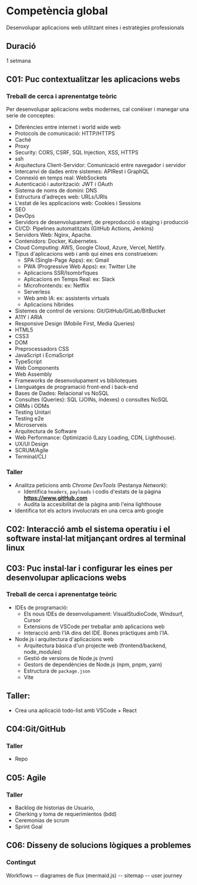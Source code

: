 # Competència global
Desenvolupar aplicacions web utilitzant eines i estratègies professionals

## Duració
1 setmana

## C01: Puc contextualitzar les aplicacions webs
### Treball de cerca i aprenentatge teòric
Per desenvolupar aplicacions webs modernes, cal conèixer i manegar una serie de conceptes: 
- Diferències entre internet i world wide web
- Protocols de comunicació: HTTP/HTTPS
- Caché
- Proxy
- Security: CORS, CSRF, SQL Injection, XSS, HTTPS
- ssh
- Arquitectura Client-Servidor: Comunicació entre navegador i servidor
- Intercanvi de dades entre sistemes: APIRest i GraphQL
- Connexió en temps real: WebSockets
- Autenticació i autorització: JWT i OAuth
- Sistema de noms de domini: DNS  
- Estructura d'adreçes web: URLs/URIs   
- L'estat de les applicacions web: Cookies i Sessions
- SEO
- DevOps
- Servidors de desenvolupament, de preproducció o staging i producció
- CI/CD: Pipelines automatitzats (GitHub Actions, Jenkins)
- Servidors Web: Nginx, Apache.  
- Contenidors: Docker, Kubernetes.  
- Cloud Computing: AWS, Google Cloud, Azure, Vercel, Netlify.  
- Tipus d'aplicacions web i amb qui eines ens construeixen:
    - SPA (Single-Page Apps): ex: Gmail
    - PWA (Progressive Web Apps): ex: Twitter Lite
    - Aplicacions SSR/Isomòrfiques
    - Aplicacions en Temps Real: ex: Slack
    - Microfrontends: ex: Netflix
    - Serverless
    - Web amb IA: ex: assistents virtuals
    - Aplicacions híbrides
- Sistemes de control de versions: Git/GitHub/GitLab/BitBucket
- A11Y i ARIA
- Responsive Design (Mobile First, Media Queries)
- HTML5
- CSS3
- DOM
- Preprocessadors CSS
- JavaScript i EcmaScript
- TypeScript
- Web Components
- Web Assembly
- Frameworks de desenvolupament vs biblioteques
- Llenguatges de programació front-end i back-end
- Bases de Dades: Relacional vs NoSQL  
- Consultes (Queries): SQL (JOINs, índexes) o consultes NoSQL  
- ORMs i ODMs
- Testing Unitari
- Testing e2e
- Microserveis
- Arquitectura de Software
- Web Performance: Optimizació (Lazy Loading, CDN, Lighthouse).  
- UX/UI Design
- SCRUM/Agile
- Terminal/CLI

### Taller
- Analitza peticions amb *Chrome DevTools* (Pestanya *Network*):
   - Identifica `headers`, `payloads` i codis d'estats de la pàgina **https://www.gitHub.com**
   - Audita la accesibilitat de la pàgina amb l'eina lighthouse
- Identifica tot els actors involucrats en una cerca amb google

## C02: Interacció amb el sistema operatiu i el software instal·lat mitjançant ordres al terminal linux


## C03: Puc instal·lar i configurar les eines per desenvolupar aplicacions webs 
### Treball de cerca i aprenentatge teòric
- IDEs de programació:
    - Els nous IDEs de desenvolupament: VisualStudioCode, Windsurf, Cursor
    - Extensions de VSCode per treballar amb aplicacions web
    - Interacció amb l'IA dins del IDE. Bones pràctiques amb l'IA.
- Node.js i arquitectura d'aplicacions web
    - Arquitectura bàsica d'un projecte web (frontend/backend, node_modules)
    - Gestió de versions de Node.js (nvm)
    - Gestors de dependències de Node.js (npm, pnpm, yarn)
    - Estructura de `package.json`
    - Vite
## Taller:
- Crea una aplicació todo-list amb VSCode + React 

## C04:Git/GitHub
### Taller
- Repo

## C05: Agile
### Taller
- Backlog de historias de Usuario,
- Gherking y toma de requerimientos (bdd)
- Ceremonias de scrum
- Sprint Goal

## C06: Disseny de solucions lògiques a problemes
### Contingut
Workflows -- diagrames de flux (mermaid.js)
-- sitemap
-- user journey


